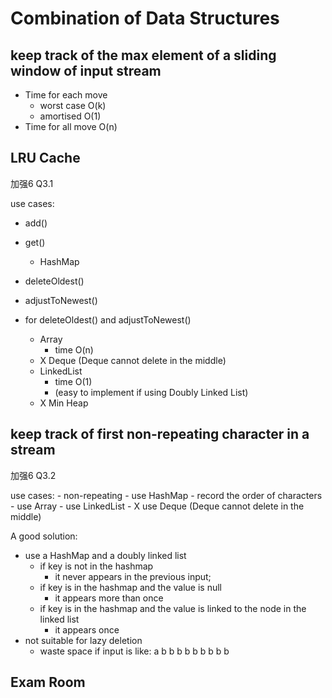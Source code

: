 <extoc></extoc>

# Combination of Data Structures
## keep track of the max element of a sliding window of input stream

- Time for each move
    - worst case O(k)
    - amortised O(1)
- Time for all move O(n)


## LRU Cache

加强6 Q3.1

use cases:

- add()
- get()
    - HashMap
- deleteOldest()
- adjustToNewest()

- for deleteOldest() and adjustToNewest()
    - Array
        - time O(n)
    - X Deque (Deque cannot delete in the middle)
    - LinkedList
        - time O(1)
        - (easy to implement if using Doubly Linked List)
    - X Min Heap

## keep track of first non-repeating character in a stream

加强6 Q3.2

use cases:
    - non-repeating
        - use HashMap
    - record the order of characters
        - use Array
        - use LinkedList
        - X use Deque (Deque cannot delete in the middle)


A good solution:

- use a HashMap and a doubly linked list
    - if key is not in the hashmap
        - it never appears in the previous input;
    - if key is in the hashmap and the value is null
        - it appears more than once
    - if key is in the hashmap and the value is linked to the node in the linked list
        - it appears once
- not suitable for lazy deletion
    - waste space if input is like: a b b b b b b b b b

## Exam Room








